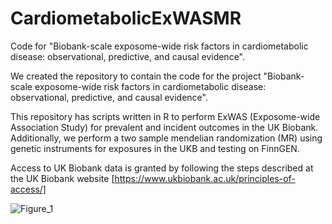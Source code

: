 # CardiometabolicExWASMR

Code for "Biobank-scale exposome-wide risk factors in cardiometabolic disease: observational, predictive, and causal evidence".

We created the repository to contain the code for the project "Biobank-scale exposome-wide risk factors in cardiometabolic disease: observational, predictive, and causal evidence".

This repository has scripts written in R to perform ExWAS (Exposome-wide Association Study) for prevalent and incident outcomes in the UK Biobank. Additionally, we perform a two sample mendelian randomization (MR) using genetic instruments for exposures in the UKB and testing on FinnGEN.

Access to UK Biobank data is granted by following the steps described at the UK Biobank website [https://www.ukbiobank.ac.uk/principles-of-access/]


![Figure_1](https://github.com/user-attachments/assets/44e0cf60-ac61-4433-bd97-c0689ebd4dce)

